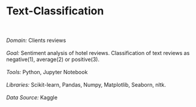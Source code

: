 # Text-Classification
<br>
<br><i>Domain:</i> Clients reviews 
<br>
<br><i>Goal:</i> Sentiment analysis of hotel reviews. Classification of text reviews as negative(1), average(2) or positive(3).
<br>
<br><i>Tools:</i> Python, Jupyter Notebook
<br>
<br><i>Libraries:</i> Scikit-learn, Pandas, Numpy, Matplotlib, Seaborn, nltk.
<br>
<br><i>Data Source:</i> Kaggle
